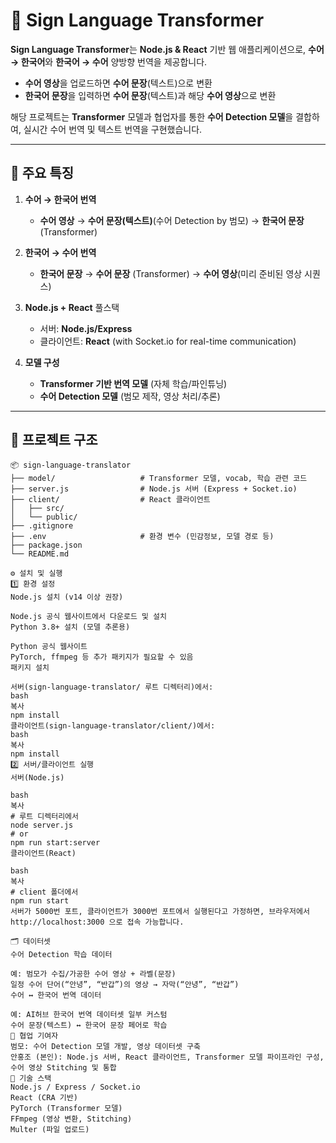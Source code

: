 # 👐 Sign Language Transformer

**Sign Language Transformer**는 **Node.js & React** 기반 웹 애플리케이션으로, **수어 → 한국어**와 **한국어 → 수어** 양방향 번역을 제공합니다.

- **수어 영상**을 업로드하면 **수어 문장**(텍스트)으로 변환
- **한국어 문장**을 입력하면 **수어 문장**(텍스트)과 해당 **수어 영상**으로 변환

해당 프로젝트는 **Transformer** 모델과 협업자를 통한 **수어 Detection 모델**을 결합하여, 실시간 수어 번역 및 텍스트 번역을 구현했습니다.

---

## 🔑 **주요 특징**

1. **수어 → 한국어 번역**  
   - **수어 영상** → **수어 문장(텍스트)**(수어 Detection by 범모) → **한국어 문장** (Transformer)

2. **한국어 → 수어 번역**  
   - **한국어 문장** → **수어 문장** (Transformer) → **수어 영상**(미리 준비된 영상 시퀀스)

3. **Node.js + React** 풀스택  
   - 서버: **Node.js/Express**  
   - 클라이언트: **React** (with Socket.io for real-time communication)

4. **모델 구성**  
   - **Transformer 기반 번역 모델** (자체 학습/파인튜닝)  
   - **수어 Detection 모델** (범모 제작, 영상 처리/추론)

---

## 📂 프로젝트 구조

```plaintext
📦 sign-language-translator
├── model/                   # Transformer 모델, vocab, 학습 관련 코드
├── server.js                # Node.js 서버 (Express + Socket.io)
├── client/                  # React 클라이언트
│   ├── src/
│   └── public/
├── .gitignore
├── .env                     # 환경 변수 (민감정보, 모델 경로 등)
├── package.json
└── README.md

⚙️ 설치 및 실행
1️⃣ 환경 설정
Node.js 설치 (v14 이상 권장)

Node.js 공식 웹사이트에서 다운로드 및 설치
Python 3.8+ 설치 (모델 추론용)

Python 공식 웹사이트
PyTorch, ffmpeg 등 추가 패키지가 필요할 수 있음
패키지 설치

서버(sign-language-translator/ 루트 디렉터리)에서:
bash
복사
npm install
클라이언트(sign-language-translator/client/)에서:
bash
복사
npm install
2️⃣ 서버/클라이언트 실행
서버(Node.js)

bash
복사
# 루트 디렉터리에서
node server.js
# or
npm run start:server
클라이언트(React)

bash
복사
# client 폴더에서
npm run start
서버가 5000번 포트, 클라이언트가 3000번 포트에서 실행된다고 가정하면, 브라우저에서 http://localhost:3000 으로 접속 가능합니다.

🗂 데이터셋
수어 Detection 학습 데이터

예: 범모가 수집/가공한 수어 영상 + 라벨(문장)
일정 수어 단어(“안녕”, “반갑”)의 영상 → 자막(“안녕”, “반갑”)
수어 ↔ 한국어 번역 데이터

예: AI허브 한국어 번역 데이터셋 일부 커스텀
수어 문장(텍스트) ↔ 한국어 문장 페어로 학습
👥 협업 기여자
범모: 수어 Detection 모델 개발, 영상 데이터셋 구축
안홍조 (본인): Node.js 서버, React 클라이언트, Transformer 모델 파이프라인 구성, 수어 영상 Stitching 및 통합
🧩 기술 스택
Node.js / Express / Socket.io
React (CRA 기반)
PyTorch (Transformer 모델)
FFmpeg (영상 변환, Stitching)
Multer (파일 업로드)
